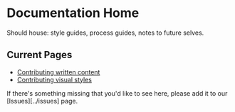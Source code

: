 # Documentation Home

Should house: style guides, process guides, notes to future selves.

## Current Pages

* [Contributing written content](content-submission.md)
* [Contributing visual styles](css-submission.md)

If there's something missing that you'd like to see here, please add it to our [Issues][../issues] page.